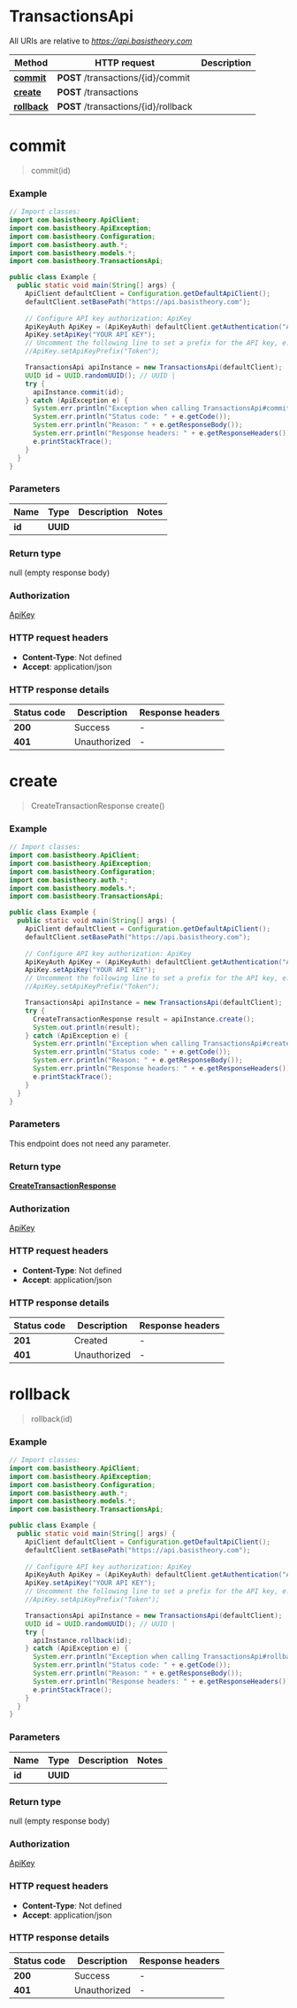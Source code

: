 # TransactionsApi

All URIs are relative to *https://api.basistheory.com*

| Method | HTTP request | Description |
|------------- | ------------- | -------------|
| [**commit**](TransactionsApi.md#commit) | **POST** /transactions/{id}/commit |  |
| [**create**](TransactionsApi.md#create) | **POST** /transactions |  |
| [**rollback**](TransactionsApi.md#rollback) | **POST** /transactions/{id}/rollback |  |


<a name="commit"></a>
# **commit**
> commit(id)



### Example
```java
// Import classes:
import com.basistheory.ApiClient;
import com.basistheory.ApiException;
import com.basistheory.Configuration;
import com.basistheory.auth.*;
import com.basistheory.models.*;
import com.basistheory.TransactionsApi;

public class Example {
  public static void main(String[] args) {
    ApiClient defaultClient = Configuration.getDefaultApiClient();
    defaultClient.setBasePath("https://api.basistheory.com");
    
    // Configure API key authorization: ApiKey
    ApiKeyAuth ApiKey = (ApiKeyAuth) defaultClient.getAuthentication("ApiKey");
    ApiKey.setApiKey("YOUR API KEY");
    // Uncomment the following line to set a prefix for the API key, e.g. "Token" (defaults to null)
    //ApiKey.setApiKeyPrefix("Token");

    TransactionsApi apiInstance = new TransactionsApi(defaultClient);
    UUID id = UUID.randomUUID(); // UUID | 
    try {
      apiInstance.commit(id);
    } catch (ApiException e) {
      System.err.println("Exception when calling TransactionsApi#commit");
      System.err.println("Status code: " + e.getCode());
      System.err.println("Reason: " + e.getResponseBody());
      System.err.println("Response headers: " + e.getResponseHeaders());
      e.printStackTrace();
    }
  }
}
```

### Parameters

| Name | Type | Description  | Notes |
|------------- | ------------- | ------------- | -------------|
| **id** | **UUID**|  | |

### Return type

null (empty response body)

### Authorization

[ApiKey](../README.md#ApiKey)

### HTTP request headers

 - **Content-Type**: Not defined
 - **Accept**: application/json

### HTTP response details
| Status code | Description | Response headers |
|-------------|-------------|------------------|
| **200** | Success |  -  |
| **401** | Unauthorized |  -  |

<a name="create"></a>
# **create**
> CreateTransactionResponse create()



### Example
```java
// Import classes:
import com.basistheory.ApiClient;
import com.basistheory.ApiException;
import com.basistheory.Configuration;
import com.basistheory.auth.*;
import com.basistheory.models.*;
import com.basistheory.TransactionsApi;

public class Example {
  public static void main(String[] args) {
    ApiClient defaultClient = Configuration.getDefaultApiClient();
    defaultClient.setBasePath("https://api.basistheory.com");
    
    // Configure API key authorization: ApiKey
    ApiKeyAuth ApiKey = (ApiKeyAuth) defaultClient.getAuthentication("ApiKey");
    ApiKey.setApiKey("YOUR API KEY");
    // Uncomment the following line to set a prefix for the API key, e.g. "Token" (defaults to null)
    //ApiKey.setApiKeyPrefix("Token");

    TransactionsApi apiInstance = new TransactionsApi(defaultClient);
    try {
      CreateTransactionResponse result = apiInstance.create();
      System.out.println(result);
    } catch (ApiException e) {
      System.err.println("Exception when calling TransactionsApi#create");
      System.err.println("Status code: " + e.getCode());
      System.err.println("Reason: " + e.getResponseBody());
      System.err.println("Response headers: " + e.getResponseHeaders());
      e.printStackTrace();
    }
  }
}
```

### Parameters
This endpoint does not need any parameter.

### Return type

[**CreateTransactionResponse**](CreateTransactionResponse.md)

### Authorization

[ApiKey](../README.md#ApiKey)

### HTTP request headers

 - **Content-Type**: Not defined
 - **Accept**: application/json

### HTTP response details
| Status code | Description | Response headers |
|-------------|-------------|------------------|
| **201** | Created |  -  |
| **401** | Unauthorized |  -  |

<a name="rollback"></a>
# **rollback**
> rollback(id)



### Example
```java
// Import classes:
import com.basistheory.ApiClient;
import com.basistheory.ApiException;
import com.basistheory.Configuration;
import com.basistheory.auth.*;
import com.basistheory.models.*;
import com.basistheory.TransactionsApi;

public class Example {
  public static void main(String[] args) {
    ApiClient defaultClient = Configuration.getDefaultApiClient();
    defaultClient.setBasePath("https://api.basistheory.com");
    
    // Configure API key authorization: ApiKey
    ApiKeyAuth ApiKey = (ApiKeyAuth) defaultClient.getAuthentication("ApiKey");
    ApiKey.setApiKey("YOUR API KEY");
    // Uncomment the following line to set a prefix for the API key, e.g. "Token" (defaults to null)
    //ApiKey.setApiKeyPrefix("Token");

    TransactionsApi apiInstance = new TransactionsApi(defaultClient);
    UUID id = UUID.randomUUID(); // UUID | 
    try {
      apiInstance.rollback(id);
    } catch (ApiException e) {
      System.err.println("Exception when calling TransactionsApi#rollback");
      System.err.println("Status code: " + e.getCode());
      System.err.println("Reason: " + e.getResponseBody());
      System.err.println("Response headers: " + e.getResponseHeaders());
      e.printStackTrace();
    }
  }
}
```

### Parameters

| Name | Type | Description  | Notes |
|------------- | ------------- | ------------- | -------------|
| **id** | **UUID**|  | |

### Return type

null (empty response body)

### Authorization

[ApiKey](../README.md#ApiKey)

### HTTP request headers

 - **Content-Type**: Not defined
 - **Accept**: application/json

### HTTP response details
| Status code | Description | Response headers |
|-------------|-------------|------------------|
| **200** | Success |  -  |
| **401** | Unauthorized |  -  |

